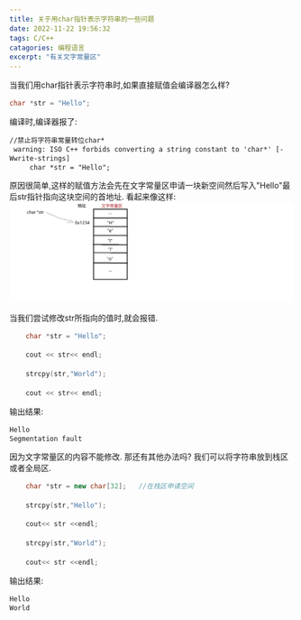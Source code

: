 ```yaml
---
title: 关于用char指针表示字符串的一些问题
date: 2022-11-22 19:56:32
tags: C/C++
catagories: 编程语言
excerpt: "有关文字常量区"
---
```

当我们用char指针表示字符串时,如果直接赋值会编译器怎么样?
```c++
char *str = "Hello";
```
编译时,编译器报了:
```
//禁止将字符串常量转位char*
 warning: ISO C++ forbids converting a string constant to 'char*' [-Wwrite-strings]
     char *str = "Hello";
```
原因很简单,这样的赋值方法会先在文字常量区申请一块新空间然后写入"Hello"最后str指针指向这块空间的首地址.
看起来像这样:
![指向文字常量区](/assets/char-str-pointer/1.jpg)

当我们尝试修改str所指向的值时,就会报错.
```c++
    char *str = "Hello";

    cout << str<< endl;

    strcpy(str,"World");

    cout << str<< endl;

```
输出结果:
```
Hello
Segmentation fault
```

因为文字常量区的内容不能修改.
那还有其他办法吗?
我们可以将字符串放到栈区或者全局区.
```c++
    char *str = new char[32];   //在栈区申请空间

    strcpy(str,"Hello");

    cout<< str <<endl;

    strcpy(str,"World");

    cout<< str <<endl;

```
输出结果:
```
Hello
World
```